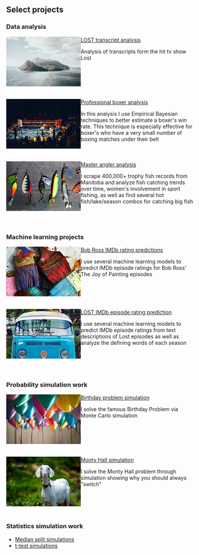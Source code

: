 ## Select projects

### Data analysis

<a href="https://github.com/cookm346/lost_transcript_analysis"><img align="left" src="images/benjamin-behre-PB_SdlCPCDs-unsplash_small.jpg"></a> [LOST transcript analysis](https://github.com/cookm346/lost_transcript_analysis) 

Analysis of transcripts form the hit tv show Lost

<br clear="left"/>

<a href="https://github.com/cookm346/empirical_bayes_boxing"><img align="left" src="images/joel-muniz-_wCdhOulQVc-unsplash_small.jpg"></a> [Professional boxer analysis](https://github.com/cookm346/empirical_bayes_boxing) 

In this analysis I use Empirical Bayesian techniques to better estimate a boxer's win rate. This technique is especially effective for boxer's who have a very small number of boxing matches under their belt

<br clear="left"/>

<a href="https://github.com/cookm346/master_angler_analysis"><img align="left" src="images/anne-nygard-viq9Ztqi3Vc-unsplash_small.jpg"></a> [Master angler analysis](https://github.com/cookm346/master_angler_analysis) 

I scrape 400,000+ trophy fish records from Manitoba and analyze fish catching trends over time, women's involvement in sport fishing, as well as find several hot fish/lake/season combos for catching big fish

<br clear="left"/>

<br />

### Machine learning projects

<a href="https://github.com/cookm346/bob_ross_imdb"><img align="left" src="images/rhondak-native-florida-folk-artist-_Yc7OtfFn-0-unsplash_small.jpg"></a> [Bob Ross IMDb rating predictions](https://github.com/cookm346/bob_ross_imdb) 

I use several machine learning models to predict IMDb episode ratings for Bob Ross' The Joy of Painting episodes

<br clear="left"/>

<a href="https://github.com/cookm346/lost_episode_analysis"><img align="left" src="images/ben-shanks-fOFOBKwqdfA-unsplash_small.jpg"></a> [LOST IMDb episode rating prediction](https://github.com/cookm346/lost_episode_analysis) 

I use several machine learning models to predict IMDb episode ratings from text descriptions of Lost episodes as well as analyze the defining words of each season

<br clear="left"/>

<br />

### Probability simulation work

<a href="https://github.com/cookm346/birthday_problem_simulation"><img align="left" src="images/adi-goldstein-Hli3R6LKibo-unsplash_small.jpg"></a> [Birthday problem simulation](https://github.com/cookm346/birthday_problem_simulation) 

I solve the famous Birthday Problem via Monte Carlo simulation

<br clear="left"/>

<a href="https://github.com/cookm346/monty_hall_simulation"><img align="left" src="images/nandhu-kumar-jAMcUbsTvWE-unsplash_small.jpg"></a> [Monty Hall simulation](https://github.com/cookm346/monty_hall_simulation) 

I solve the Monty Hall problem through simulation showing why you should always "switch"

<br clear="left"/>

### Statistics simulation work
- [Median split simulations](https://github.com/cookm346/median_split_simulation)
- [t-test simulations](https://github.com/cookm346/t_test_simulation)

<br />
<br />
<br />
